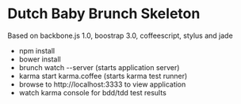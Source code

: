 Dutch Baby Brunch Skeleton
==========================

Based on backbone.js 1.0, boostrap 3.0, coffeescript, stylus and jade

  * npm install
  * bower install
  * brunch watch --server  (starts application server)
  * karma start karma.coffee (starts karma test runner)
  * browse to http://localhost:3333 to view application
  * watch karma console for bdd/tdd test results
 
